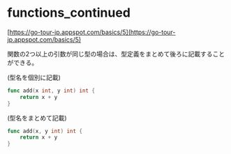 # functions_continued

[https://go-tour-jp.appspot.com/basics/5](https://go-tour-jp.appspot.com/basics/5)

関数の2つ以上の引数が同じ型の場合は、型定義をまとめて後ろに記載することができる。

(型名を個別に記載)

```go
func add(x int, y int) int {
	return x + y
}
```

(型名をまとめて記載)

```go
func add(x, y int) int {
	return x + y
}
```
